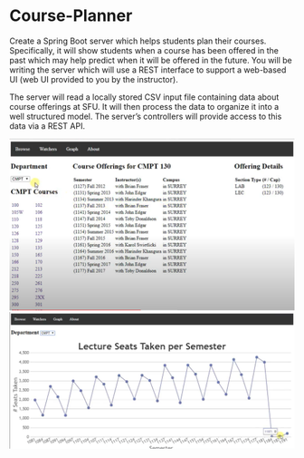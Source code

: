# Course-Planner

Create a Spring Boot server which helps students plan their courses. Specifically, it will show students 
when a course has been offered in the past which may help predict when it will be offered in the future.
You will be writing the server which will use a REST interface to support a web-based UI (web UI 
provided to you by the instructor).

The server will read a locally stored CSV input file containing data about course offerings at SFU. It 
will then process the data to organize it into a well structured model. The server’s controllers will 
provide access to this data via a REST API. 

<img src="/demo1.png" alt="ttd">
<img src="/demo2.png" alt="ttd">
